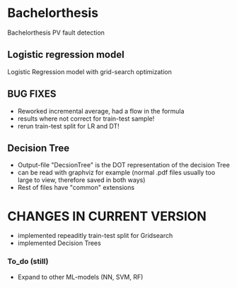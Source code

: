 # Bachelorthesis
Bachelorthesis PV fault detection

## Logistic regression model
Logistic Regression model with grid-search optimization

## BUG FIXES
- Reworked incremental average, had a flow in the formula
- results where not correct for train-test sample! 
- rerun train-test split for LR and DT!

## Decision Tree
- Output-file "DecsionTree" is the DOT representation of the decision Tree
- can be read with graphviz for example (normal .pdf files usually too large to view, therefore saved in both ways)
- Rest of files have "common" extensions


# CHANGES IN CURRENT VERSION
- implemented repeaditly train-test split for Gridsearch
- implemented Decision Trees


### To_do (still)
- Expand to other ML-models (NN, SVM, RF)


